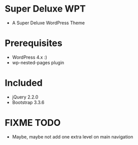 # Super Deluxe WPT
- A Super Deluxe WordPress Theme

# Prerequisites
- WordPress 4.x :)
- wp-nested-pages plugin

# Included
- jQuery 2.2.0
- Bootstrap 3.3.6

# FIXME TODO
- Maybe, maybe not add one extra level on main navigation

